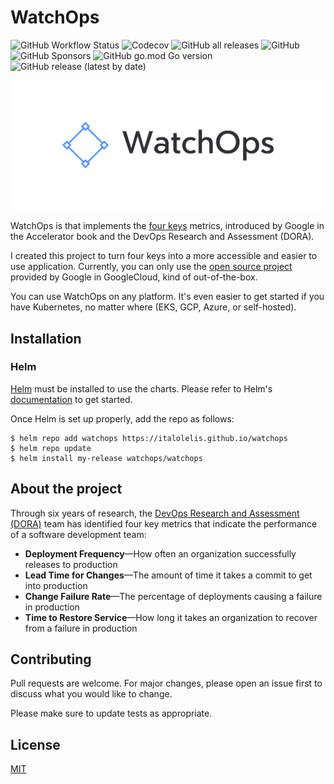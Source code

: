 # WatchOps

![GitHub Workflow Status](https://img.shields.io/github/workflow/status/italolelis/watchops/Main)
![Codecov](https://img.shields.io/codecov/c/github/italolelis/watchops)
![GitHub all releases](https://img.shields.io/github/downloads/italolelis/watchops/total)
![GitHub](https://img.shields.io/github/license/italolelis/watchops)
![GitHub Sponsors](https://img.shields.io/github/sponsors/italolelis)
![GitHub go.mod Go version](https://img.shields.io/github/go-mod/go-version/italolelis/watchops)
![GitHub release (latest by date)](https://img.shields.io/github/v/release/italolelis/watchops)

![](images/cover.png)

WatchOps is that implements the [four keys](https://cloud.google.com/blog/products/devops-sre/using-the-four-keys-to-measure-your-devops-performance) metrics, introduced by Google in the Accelerator book and the DevOps Research and Assessment (DORA).

I created this project to turn four keys into a more accessible and easier to use application. Currently, you can only use the [open source project](https://github.com/GoogleCloudPlatform/fourkeys) provided by Google in GoogleCloud, kind of out-of-the-box.

You can use WatchOps on any platform. It's even easier to get started if you have Kubernetes, no matter where (EKS, GCP, Azure, or self-hosted).

## Installation

### Helm

[Helm](https://helm.sh) must be installed to use the charts. Please refer to Helm's [documentation](https://helm.sh/docs) to get started.

Once Helm is set up properly, add the repo as follows:

```console
$ helm repo add watchops https://italolelis.github.io/watchops
$ helm repo update
$ helm install my-release watchops/watchops
```

## About the project

Through six years of research, the [DevOps Research and Assessment (DORA)](https://cloud.google.com/blog/products/devops-sre/the-2019-accelerate-state-of-devops-elite-performance-productivity-and-scaling) team has identified four key metrics that indicate the performance of a software development team: 

* **Deployment Frequency**—How often an organization successfully releases to production
* **Lead Time for Changes**—The amount of time it takes a commit to get into production
* **Change Failure Rate**—The percentage of deployments causing a failure in production
* **Time to Restore Service**—How long it takes an organization to recover from a failure in production

## Contributing

Pull requests are welcome. For major changes, please open an issue first to discuss what you would like to change.

Please make sure to update tests as appropriate.

## License
[MIT](https://choosealicense.com/licenses/mit/)
